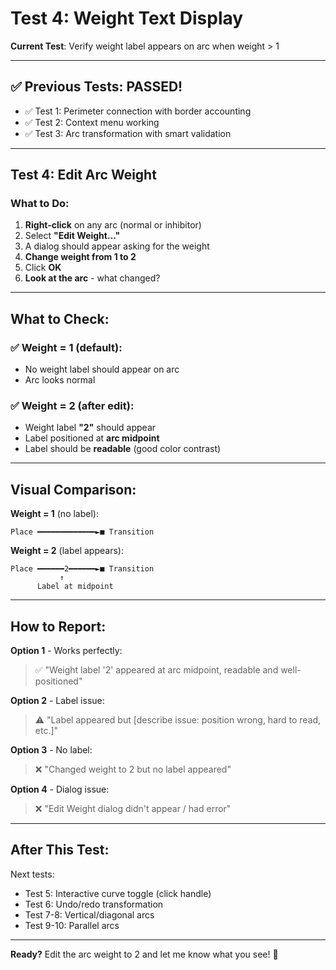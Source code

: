 # Test 4: Weight Text Display

**Current Test**: Verify weight label appears on arc when weight > 1

---

## ✅ Previous Tests: PASSED!

- ✅ Test 1: Perimeter connection with border accounting
- ✅ Test 2: Context menu working
- ✅ Test 3: Arc transformation with smart validation

---

## Test 4: Edit Arc Weight

### What to Do:

1. **Right-click** on any arc (normal or inhibitor)
2. Select **"Edit Weight..."**
3. A dialog should appear asking for the weight
4. **Change weight from 1 to 2**
5. Click **OK**
6. **Look at the arc** - what changed?

---

## What to Check:

### ✅ Weight = 1 (default):
- No weight label should appear on arc
- Arc looks normal

### ✅ Weight = 2 (after edit):
- Weight label **"2"** should appear
- Label positioned at **arc midpoint**
- Label should be **readable** (good color contrast)

---

## Visual Comparison:

**Weight = 1** (no label):
```
Place ━━━━━━━━━━━━━►■ Transition
```

**Weight = 2** (label appears):
```
Place ━━━━━━2━━━━━━►■ Transition
           ↑
      Label at midpoint
```

---

## How to Report:

**Option 1** - Works perfectly:
> ✅ "Weight label '2' appeared at arc midpoint, readable and well-positioned"

**Option 2** - Label issue:
> ⚠️ "Label appeared but [describe issue: position wrong, hard to read, etc.]"

**Option 3** - No label:
> ❌ "Changed weight to 2 but no label appeared"

**Option 4** - Dialog issue:
> ❌ "Edit Weight dialog didn't appear / had error"

---

## After This Test:

Next tests:
- Test 5: Interactive curve toggle (click handle)
- Test 6: Undo/redo transformation
- Test 7-8: Vertical/diagonal arcs
- Test 9-10: Parallel arcs

---

**Ready?** Edit the arc weight to 2 and let me know what you see! 🚀
